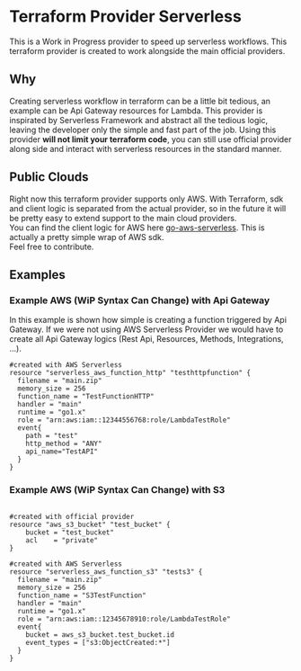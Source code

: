 # Terraform Provider Serverless
This is a Work in Progress provider to speed up serverless workflows. 
This terraform provider is created to work alongside the main official providers. 

## Why
Creating serverless workflow in terraform can be a little bit tedious, an example can be Api Gateway resources for Lambda.
This provider is inspirated by Serverless Framework and abstract all the tedious logic, leaving the developer only the simple and fast part of the job.
Using this provider **will not limit your terraform code**, you can still use official provider along side and interact with serverless resources in the standard manner.

## Public Clouds
Right now this terraform provider supports only AWS. With Terraform, sdk and client logic is separated from the actual provider, so in the future it will be pretty easy to extend support to the main cloud providers.  
You can find the client logic for AWS here [go-aws-serverless](https://github.com/alessandromr/go-aws-serverless). This is actually a pretty simple wrap of AWS sdk.  
Feel free to contribute.

## Examples

### Example AWS (WiP Syntax Can Change) with Api Gateway
In this example is shown how simple is creating a function triggered by Api Gateway.
If we were not using AWS Serverless Provider we would have to create all Api Gateway logics (Rest Api, Resources, Methods, Integrations, ...).

```hcl
#created with AWS Serverless
resource "serverless_aws_function_http" "testhttpfunction" {
  filename = "main.zip"
  memory_size = 256
  function_name = "TestFunctionHTTP"
  handler = "main"
  runtime = "go1.x"
  role = "arn:aws:iam::12344556768:role/LambdaTestRole"
  event{
    path = "test"
    http_method = "ANY"
    api_name="TestAPI"
  }
}
```



### Example AWS (WiP Syntax Can Change) with S3
```hcl

#created with official provider
resource "aws_s3_bucket" "test_bucket" {
    bucket = "test_bucket"
    acl    = "private"
}

#created with AWS Serverless
resource "serverless_aws_function_s3" "tests3" {
  filename = "main.zip"
  memory_size = 256
  function_name = "S3TestFunction"
  handler = "main"
  runtime = "go1.x"
  role = "arn:aws:iam::12345678910:role/LambdaTestRole"
  event{
    bucket = aws_s3_bucket.test_bucket.id
    event_types = ["s3:ObjectCreated:*"]
  }
}
```

